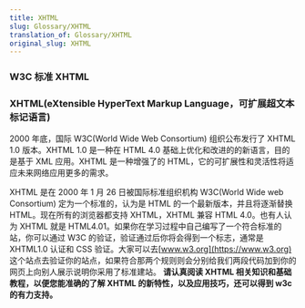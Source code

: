 ```yaml
---
title: XHTML
slug: Glossary/XHTML
translation_of: Glossary/XHTML
original_slug: XHTML
---
```

### W3C 标准 XHTML

### XHTML(eXtensible HyperText Markup Language，可扩展超文本标记语言)

2000 年底，国际 W3C(World Wide Web Consortium) 组织公布发行了 XHTML 1.0 版本。XHTML 1.0 是一种在 HTML 4.0 基础上优化和改进的的新语言，目的是基于 XML 应用。XHTML 是一种增强了的 HTML，它的可扩展性和灵活性将适应未来网络应用更多的需求。

XHTML 是在 2000 年 1 月 26 日被国际标准组织机构 W3C(World Wide web Consortium) 定为一个标准的，认为是 HTML 的一个最新版本，并且将逐渐替换 HTML。现在所有的浏览器都支持 XHTML，XHTML 兼容 HTML 4.0。也有人认为 XHTML 就是 HTML4.01。如果你在学习过程中自己编写了一个符合标准的站，你可以通过 W3C 的验证，验证通过后你将会得到一个标志，通常是 XHTML1.0 认证和 CSS 验证。大家可以去[www.w3.org](https://www.w3.org) 这个站点去验证你的站点，如果符合那两个规则则会分别给我们两段代码加到你的网页上向别人展示说明你采用了标准建站。
**请认真阅读 XHTML 相关知识和基础教程，以便您能准确的了解 XHTML 的新特性，以及应用技巧，还可以得到 w3c 的有力支持。**
